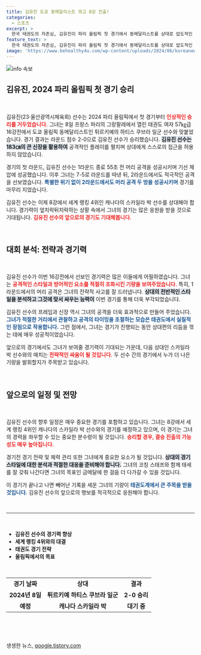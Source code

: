 ```yaml
---
title: 김유진 도쿄 동메달리스트 꺾고 8강 진출!
categories:
  - 스포츠
excerpt: >
  한국 태권도의 자존심, 김유진이 파리 올림픽 첫 경기에서 동메달리스트를 상대로 압도적인 승리를 거두며 8강 진출! 그녀의 신장 활용과 기세는 앞으로의 경기에서도 기대하게 만듭니다.
feature_text: >
  한국 태권도의 자존심, 김유진이 파리 올림픽 첫 경기에서 동메달리스트를 상대로 압도적인 승리를 거두며 8강 진출! 그녀의 신장 활용과 기세는 앞으로의 경기에서도 기대하게 만듭니다.
image: 'https://www.behealthy4u.com/wp-content/uploads/2024/06/koreanews.jpg'
---
```


<p><img src="https://www.behealthy4u.com/wp-content/uploads/2024/06/koreanews.jpg" alt="info 속보" /></p>

<h2 data-ke-size="size26">김유진, 2024 파리 올림픽 첫 경기 승리</h2>

<p data-ke-size="size16">&nbsp;</p>

<p>김유진(23·울산광역시체육회) 선수는 2024 파리 올림픽에서 첫 경기부터 <b><span style="color: #ee2323;">인상적인 승리를 거두었습니다.</span></b> 그녀는 8일 프랑스 파리의 그랑팔레에서 열린 태권도 여자 57㎏급 16강전에서 도쿄 올림픽 동메달리스트인 튀르키예의 하티스 쿠브라 일군 선수와 맞붙었습니다. 경기 결과는 라운드 점수 2-0으로 김유진 선수가 승리했습니다. <b><span style="background-color: #21538527;">김유진 선수는 183㎝의 큰 신장을 활용하여</span></b> 공격적인 플레이를 펼치며 상대에게 스스로의 접근을 허용하지 않았습니다.</p>

<p>경기의 첫 라운드, 김유진 선수는 1라운드 종료 55초 전 머리 공격을 성공시키며 기선 제압에 성공했습니다. 이후 그녀는 7-5로 라운드를 따낸 뒤, 2라운드에서도 적극적인 공격을 선보였습니다. <b><span style="color: #1a5490;">특별한 위기 없이 2라운드에서도 머리 공격 두 방을 성공시키며</span></b> 경기를 마무리 지었습니다.</p>

<p>김유진 선수는 이제 8강에서 세계 랭킹 4위인 캐나다의 스카일라 박 선수를 상대해야 합니다. 경기력이 엎치락뒤치락하는 상황 속에서 그녀의 경기는 많은 응원을 받을 것으로 기대됩니다. <b><span style="color: #ee2323;">김유진 선수의 앞으로의 경기도 기대해봅니다.</span></b></p>

<p data-ke-size="size16">&nbsp;</p>

<h2 data-ke-size="size26">대회 분석: 전략과 경기력</h2>

<p data-ke-size="size16">&nbsp;</p>

<p>김유진 선수가 이번 16강전에서 선보인 경기력은 많은 이들에게 어필하였습니다. 그녀는 <b><span style="color: #ee2323;">공격적인 스타일과 방어적인 요소를 적절히 조화시킨 기량을 보여주었습니다.</span></b> 특히, 1라운드에서의 머리 공격은 그녀의 전략적 사고를 잘 드러냅니다. <b><span style="background-color: #21538527;">상대의 전반적인 스타일을 분석하고 그것에 맞서 싸우는 능력이</span></b> 이번 경기를 통해 더욱 부각되었습니다.</p>

<p>김유진 선수의 프레임과 신장 역시 그녀의 공격을 더욱 효과적으로 만들어 주었습니다. <b><span style="color: #1a5490;">그녀가 적절한 거리에서 관찰하고 공격의 타이밍을 조절하는 모습은 태권도에서 실질적인 장점으로 작용합니다.</span></b> 그런 점에서, 그녀는 경기가 진행되는 동안 상대편의 리듬을 꺾는 데에 매우 성공적이었습니다. </p>

<p>앞으로의 경기에서도 그녀가 보여줄 경기력이 기대되는 가운데, 다음 상대인 스카일라 박 선수와의 매치는 <b><span style="color: #ee2323;">전략적인 싸움이 될 것입니다.</span></b> 두 선수 간의 경기에서 누가 더 나은 기량을 발휘할지가 주목받고 있습니다.</p>

<p data-ke-size="size16">&nbsp;</p>

<h2 data-ke-size="size26">앞으로의 일정 및 전망</h2>

<p data-ke-size="size16">&nbsp;</p>

<p>김유진 선수의 향후 일정은 매우 중요한 경기를 포함하고 있습니다. 그녀는 8강에서 세계 랭킹 4위인 캐나다의 스카일라 박 선수와의 경기를 예정하고 있으며, 이 경기는 그녀의 경력을 좌우할 수 있는 중요한 분수령이 될 것입니다. <b><span style="color: #ee2323;">승리할 경우, 결승 진출의 가능성도 매우 높아집니다.</span></b></p>

<p>경기전 경기 전략 및 체력 관리 또한 그녀에게 중요한 요소가 될 것입니다. <b><span style="background-color: #21538527;">상대의 경기 스타일에 대한 분석과 적절한 대응을 준비해야 합니다.</span></b> 그녀의 코칭 스태프와 함께 태세를 잘 갖춰 나간다면 그녀의 목표인 금메달에 한 걸음 더 다가갈 수 있을 것입니다.</p>

<p>이 경기가 끝나고 나면 빼어난 기록을 세운 그녀의 기량이 <b><span style="color: #1a5490;">태권도계에서 큰 주목을 받을 것입니다.</span></b> 김유진 선수의 앞으로의 행보를 적극적으로 응원해야 합니다.</p>

<p data-ke-size="size16">&nbsp;</p>

<hr />

<p data-ke-size="size16">&nbsp;</p>

<ul>
    <li><b>김유진 선수의 경기력 향상</b></li>
    <li><b>세계 랭킹 4위와의 대결</b></li>
    <li><b>태권도 경기 전략</b></li>
    <li><b>올림픽에서의 목표</b></li>
</ul>

<p data-ke-size="size16">&nbsp;</p>

<table>
    <tr>
        <td style="text-align: center; height: 17px;"><b>경기 날짜</b></td>
        <td style="text-align: center; height: 17px;"><b>상대</b></td>
        <td style="text-align: center; height: 17px;"><b>결과</b></td>
    </tr>
    <tr>
        <td style="text-align: center; height: 17px;"><b>2024년 8일</b></td>
        <td style="text-align: center; height: 17px;"><b>튀르키예 하티스 쿠브라 일군</b></td>
        <td style="text-align: center; height: 17px;"><b>2-0 승리</b></td>
    </tr>
    <tr>
        <td style="text-align: center; height: 17px;"><b>예정</b></td>
        <td style="text-align: center; height: 17px;"><b>캐나다 스카일라 박</b></td>
        <td style="text-align: center; height: 17px;"><b>대기 중</b></td>
    </tr>
</table>

<p data-ke-size="size16">&nbsp;</p>

<p data-ke-size="size16">&nbsp;</p>
생생한 뉴스, <a href="https://qoogle.tistory.com" rel="dofollow">qoogle.tistory.com</a>


